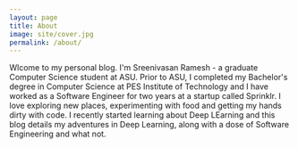 ```yaml
---
layout: page
title: About
image: site/cover.jpg
permalink: /about/
---
```


Wlcome to my personal blog. I'm Sreenivasan Ramesh - a graduate Computer Science student at ASU. Prior to ASU, I completed my Bachelor's degree in Computer Science at PES Institute of Technology and I have worked as a Software Engineer for two years at a startup called Sprinklr. I love exploring new places, experimenting with food and getting my hands dirty with code. I recently started learning about Deep LEarning and this blog details my adventures in Deep Learning, along with a dose of Software Engineering and what not.

